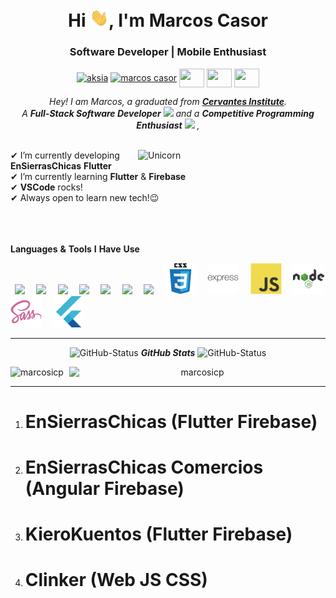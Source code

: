 <h1 align="center">Hi <img src="https://raw.githubusercontent.com/ABSphreak/ABSphreak/master/gifs/Hi.gif" width="30px">, I'm Marcos Casor</h1>
<h3 align="center">Software Developer | Mobile Enthusiast</h3>
<p align="center">
  <a href="https://www.linkedin.com/in/marcos-casor-pressacco-086ab321/" target="blank">
    <img align="center" src="https://cdn.jsdelivr.net/npm/simple-icons@3.0.1/icons/linkedin.svg" alt="aksia" height="30" width="40" /></a>
  <a href="https://www.facebook.com/marcos.casor/" target="blank">
    <img align="center" src="https://cdn.jsdelivr.net/npm/simple-icons@3.0.1/icons/facebook.svg" alt="marcos casor" height="30" width="40" /></a>
  <a href="mailto: marcos.casor@gmail.com">
    <img align="center" src="https://simpleicons.org/icons/gmail.svg" height="30" width="40" /></a>
  <a href="https://www.instagram.com/marcos.casor/" target="blank">
    <img align="center" src="https://simpleicons.org/icons/instagram.svg" height="30" width="40" /></a>
  <a href="https://twitter.com/marcosicp/" target="blank">
    <img align="center" src="https://simpleicons.org/icons/twitter.svg" height="30" width="40" /></a>
</p>



<p align="center">
  <em>
    Hey! I am Marcos, a graduated from <a href="https://www.cervantes.edu.ar/"> <b>Cervantes Institute</b></a>. <br>
    A <b>Full-Stack Software Developer</b> <img src="https://github.com/TheDudeThatCode/TheDudeThatCode/blob/master/Assets/Developer.gif" width="30px"> and a <b>Competitive Programming Enthusiast</b>&nbsp;<img src="https://github.com/TheDudeThatCode/TheDudeThatCode/blob/master/Assets/Designer.gif" width="36px">&nbsp,<br>
  </em> 
  <br>
</p>

<img align="right" width=300px alt="Unicorn" src="https://media.giphy.com/media/FPbnShq1h1IS5FQyPD/giphy.gif" />

✔ I’m currently developing **EnSierrasChicas** **Flutter**<br>
✔ I’m currently learning **Flutter** & **Firebase**<br>
✔ **VSCode** rocks!<br>
✔ Always open to learn new tech!😉<br>
<br><br><br>
 

**Languages** **&** **Tools** **I** **Have** **Use**
<p align="left">
  <code> <img height="50" src="https://github.com/uannabi/-/blob/master/resource/jp.svg"> </code>
  <code> <img height="50" src="https://github.com/uannabi/-/blob/master/resource/docker-ar21.svg"> </code>
  <code> <img height="50" src="https://github.com/uannabi/-/blob/master/resource/git.svg"> </code>
  <code> <img height="50" src="https://github.com/uannabi/-/blob/master/resource/linux-ar21.svg"> </code>
  <code> <img height="50" src="https://github.com/uannabi/-/blob/master/resource/other/mongodb-ar21.svg"> </code>
  <code> <img height="50" src="https://github.com/uannabi/-/blob/master/resource/other/sqlite-ar21.svg"> </code>
  <code> <img height="50" src="https://github.com/uannabi/-/blob/master/resource/other/mysql-ar21.svg"> </code>
  <code> <img height="50" src="https://raw.githubusercontent.com/devicons/devicon/master/icons/css3/css3-original-wordmark.svg"> </code>
  <code> <img height="50" src="https://raw.githubusercontent.com/devicons/devicon/master/icons/express/express-original-wordmark.svg"> </code>
  <code> <img height="50" src="https://raw.githubusercontent.com/devicons/devicon/master/icons/javascript/javascript-original.svg"> </code>
  <code> <img height="50" src="https://raw.githubusercontent.com/devicons/devicon/master/icons/nodejs/nodejs-original-wordmark.svg"> </code>
  <code> <img height="50" src="https://raw.githubusercontent.com/devicons/devicon/master/icons/sass/sass-original.svg"> </code>
  <code> <img height="50" src="https://raw.githubusercontent.com/devicons/devicon/master/icons/flutter/flutter-original.svg"> </code>
  <hr>
</p>
<p align="center">
    <img src="https://media.giphy.com/media/8UHRm5oY4k4FDxq5QG/giphy.gif" width="30px" alt="GitHub-Status"/>&nbsp;<i><b>GitHub Stats</b></i>
    <img src="https://media.giphy.com/media/8UHRm5oY4k4FDxq5QG/giphy.gif" width="30px" alt="GitHub-Status"/>
</p>
<p  align="center">
  <img align="left" src="https://github-readme-stats.vercel.app/api/top-langs?username=marcosicp&show_icons=true&locale=en&layout=compact" alt="marcosicp" />
</p>

<p  align="center">
  <img align="right" src="https://github-readme-stats.vercel.app/api?username=marcosicp&show_icons=true&locale=en" alt="marcosicp" width="410" />
</p>

<p align="center">
<br>
<hr>
<ol>
    <li>
        <p align="left">
            <!-- <h1>Projects</h1> -->
          <!-- <img align="right" src="https://github-readme-stats.vercel.app/api?username=marcosicp&show_icons=true&locale=en" alt="marcosicp" width="410" /> -->
          <h1>EnSierrasChicas (Flutter Firebase)
          </h1>
        </p>
    </li>
    <li>
        <p align="left">
            <!-- <h1>Projects</h1> -->
          <!-- <img align="right" src="https://github-readme-stats.vercel.app/api?username=marcosicp&show_icons=true&locale=en" alt="marcosicp" width="410" /> -->
          <h1>EnSierrasChicas Comercios (Angular Firebase)
          </h1>
        </p>
    </li>
    <li>
        <p align="left">
            <!-- <h1>Projects</h1> -->
          <!-- <img align="right" src="https://github-readme-stats.vercel.app/api?username=marcosicp&show_icons=true&locale=en" alt="marcosicp" width="410" /> -->
          <h1>KieroKuentos (Flutter Firebase)
          </h1>
        </p>
    </li>
    <li>
        <p align="left">
            <h1>Clinker (Web JS CSS)
          </h1>
        </p>
    </li>
</ol>
</p>
